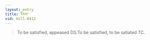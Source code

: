 ```yaml
---
layout: entry
title: ངོམས་
vid: Hill:0412
---
```

> To be satisfied, appeased DS\.To be satisfied, to be satiated TC\.


